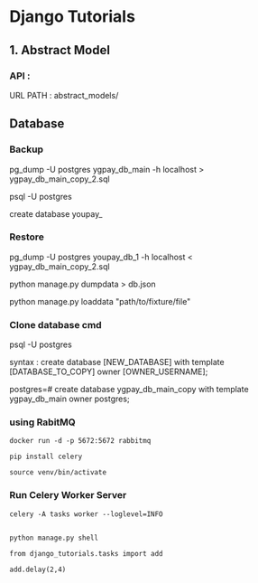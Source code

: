 # Django Tutorials

## 1. Abstract Model 

### API : 

URL PATH : abstract_models/


## Database

### Backup
 
pg_dump -U postgres ygpay_db_main -h localhost > ygpay_db_main_copy_2.sql


psql -U postgres

create database youpay_

### Restore
 
pg_dump -U postgres youpay_db_1 -h localhost < ygpay_db_main_copy_2.sql


python manage.py dumpdata > db.json


python manage.py loaddata "path/to/fixture/file"


### Clone database cmd

psql -U postgres   

syntax : create database [NEW_DATABASE] with template [DATABASE_TO_COPY] owner [OWNER_USERNAME];

postgres=# create database ygpay_db_main_copy with template ygpay_db_main owner postgres;



<!-- Celery -->


### using RabitMQ

`docker run -d -p 5672:5672 rabbitmq`

`pip install celery`

`source venv/bin/activate`

### Run Celery Worker Server

`celery -A tasks worker --loglevel=INFO`


```

python manage.py shell

from django_tutorials.tasks import add

add.delay(2,4)


```